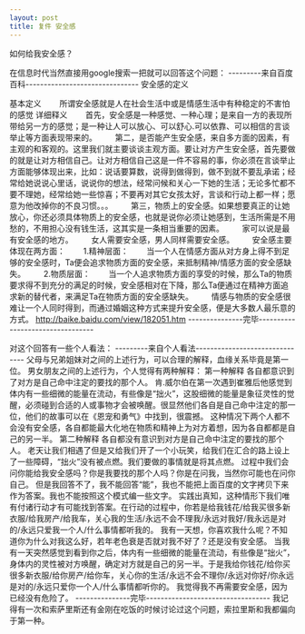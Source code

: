 ```yaml
---
layout: post
title: 复件 安全感
---
```

如何给我安全感？

在信息时代当然直接用google搜索一把就可以回答这个问题：
---------来自百度百科-------------------------------
安全感的定义

基本定义
　　所谓安全感就是人在社会生活中或是情感生活中有种稳定的不害怕的感觉
详细释义
　　首先，安全感是一种感觉、一种心理；是来自一方的表现所带给另一方的感觉；是一种让人可以放心、可以舒心.可以依靠、可以相信的言谈举止等方面表现带来的。
　　第二，是否能产生安全感，来自多方面的因素，有主观的和客观的。这里我们就主要谈谈主观方面。要让对方产生安全感，首先要做的就是让对方相信自己。让对方相信自己这是一件不容易的事，你必须在言谈举止方面能够体现出来，比如：说话要算数，说得到做得到，做不到就不要乱承诺；经常给她说说心里话，说说你的想法，经常问候和关心一下她的生活；无论多忙都不要不理她，经常给她一些惊喜；不要再对其它女孩太好，言谈和行动上都一样；愿意为他改掉你的不良习惯。。。
　　第三，物质上的安全感。如果想要真正的让她放心，你还必须具体物质上的安全感，也就是说你必须让她感到，生活所需是不用愁的，不用担心没有钱生活，这其实是一条相当重要的因素。
　　家可以说是最有安全感的地方。
　　女人需要安全感，男人同样需要安全感。
　　安全感主要体现在两方面：
　　1.精神层面：
　　当一个人在情感方面从对方身上得不到足够的安全感时，Ta便会追求物质方面的安全感，来抵制精神/情感方面的安全感缺失。
　　2.物质层面：
　　当一个人追求物质方面的享受的时候，那么Ta的物质要求得不到充分的满足的时候，安全感相对在下降，那么Ta便通过在精神方面追求新的替代者，来满足Ta在物质方面的安全感缺失。
　　情感与物质的安全感很难让一个人同时得到，而通过婚姻这种方式来提升安全感，便是大多数人最乐意的方式。
http://baike.baidu.com/view/182051.htm
---------------完毕---------------------------------


对这个回答有一些个人看法：
---------来自个人看法-------------------------------
父母与兄弟姐妹对之间的上述行为，可以合理的解释，血缘关系毕竟是第一位。
男女朋友之间的上述行为，个人觉得有两种解释：
第一种解释
各自都意识到了对方是自己命中注定的要找的那个人。
肯.威尔伯在第一次遇到崔雅后他感觉到体内有一些细微的能量在流动，有些像是“拙火”，这股细微的能量是象征灵性的觉醒，必须碰到合适的人或事物才会被唤醒。很显然他们各自是自己命中注定的那一位，他们的故事可以在《恩宠和勇气》中找到，很震撼。
这种情况下两个人都不会没有安全感，各自都能最大化地在物质和精神上为对方着想，因为各自都都是自己的另一半。
第二种解释
各自都没有意识到对方是自己命中注定的要找的那个人。
老天让我们相遇了但是又给我们开了一个小玩笑，给我们在汇合的路上设上了一些障碍，“拙火”没有被点燃。我们要做的事情就是将其点燃。
过程中我们会问你能给我安全感吗？你是我要找的那个人吗？你是在问我，当然你可能也在问你自己。
但是我回答不了，我不能回答“能”，我也不能把上面百度的文字拷贝下来作为答案。我也不能按照这个模式编一些文字。
实践出真知，这种情形下我们唯有付诸行动才有可能找到答案。在行动的过程中，你若是给我钱花/给我买很多新衣服/给我房产/给我车，关心我的生活/永远不会不理我/永远对我好/我永远是对的/永远只爱我一个人/什么事情都听我的。
我有一天想，你喜欢我什么呢？不知道你为什么对我这么好，若年老色衰是否就对我不好了？还是没有安全感。
当我有一天突然感觉到看到你之后，体内有一些细微的能量在流动，有些像是“拙火”，身体内的灵性被对方唤醒，确定对方就是自己的另一半。于是我给你钱花/给你买很多新衣服/给你房产/给你车，关心你的生活/永远不会不理你/永远对你好/你永远是对的/永远只爱你一个人/什么事情都听你的。
我觉得我不再需要安全感，因为已经没有危险了。
---------------完毕----------------------------------
我记得有一次和索萨里斯还有金刚在吃饭的时候讨论过这个问题，索拉里斯和我都偏向于第一种。

